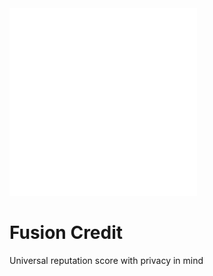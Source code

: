 <img src="img/fusion-credit-wb.png" width="300">

# Fusion Credit
Universal reputation score with privacy in mind
